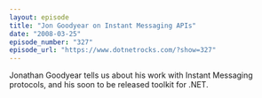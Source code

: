 ```yaml
---
layout: episode
title: "Jon Goodyear on Instant Messaging APIs"
date: "2008-03-25"
episode_number: "327"
episode_url: "https://www.dotnetrocks.com/?show=327"
---
```


Jonathan Goodyear tells us about his work with Instant Messaging protocols, and his soon to be released toolkit for .NET.
